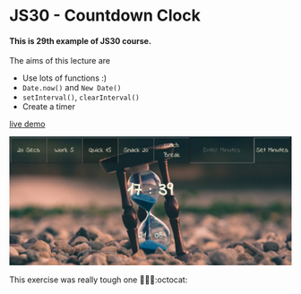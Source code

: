 # JS30 - Countdown Clock
#### This is 29th example of JS30 course.
The aims of this lecture are 

- Use lots of functions :)
- `Date.now()` and `New Date()`
- `setInterval()`, `clearInterval()`
- Create a timer


[live demo](https://mervekrblt.github.io/JavaScript-30/29-Countdown%20Clock/index.html)

![](timer.png)

This exercise was really tough one :muscle::grimacing::sweat_drops::octocat: